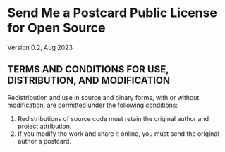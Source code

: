 # Send Me a Postcard Public License for Open Source

Version 0.2, Aug 2023

## TERMS AND CONDITIONS FOR USE, DISTRIBUTION, AND MODIFICATION

Redistribution and use in source and binary forms, with or without modification, are permitted under the following conditions:

1. Redistributions of source code must retain the original author and project attribution.
2. If you modify the work and share it online, you must send the original author a postcard.
